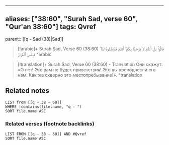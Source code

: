 
---
aliases: ["38:60", "Surah Sad, verse 60", "Qur'an 38:60"]
tags: Qvref
---

parent:: [[q - Sad (38)|Sad]]

> [!arabic]+ Surah Sad, Verse 60 (38:60)
> <span class="quran-arabic">قَالُوا۟ بَلْ أَنتُمْ لَا مَرْحَبًۢا بِكُمْ ۖ أَنتُمْ قَدَّمْتُمُوهُ لَنَا ۖ فَبِئْسَ ٱلْقَرَارُ</span>
^arabic

> [!translation]+ Surah Sad, Verse 60 (38:60) - Translation
> Они скажут: «О нет! Это вам не будет приветствия! Это вы преподнесли его нам. Как же скверно это местопребывание!».
^translation



## Related notes
```dataview
LIST from [[q - 38 - 60]]
WHERE !contains(file.name, "q - ")
SORT file.name ASC
```

### Related verses (footnote backlinks)
```dataview
LIST FROM [[q - 38 - 60]] AND #Qvref
SORT file.name ASC
```

